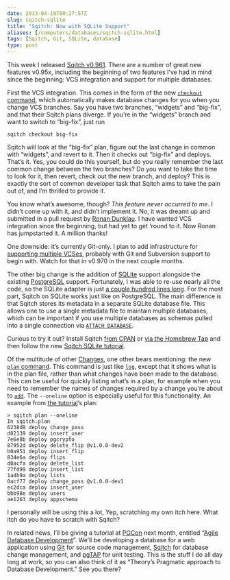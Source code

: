 ```yaml
--- 
date: 2013-04-10T00:27:57Z
slug: sqitch-sqlite
title: "Sqitch: Now with SQLite Support"
aliases: [/computers/databases/sqitch-sqlite.html]
tags: [Sqitch, Git, SQLite, database]
type: post
---
```


<p>This week I released <a href="https://metacpan.org/release/DWHEELER/App-Sqitch-0.961/">Sqitch v0.961</a>. There are a number of great new features v0.95x, including the beginning of two features I’ve had in mind since the beginning: VCS integration and support for multiple databases.</p>

<p>First the VCS integration. This comes in the form of the new <a href="https://metacpan.org/module/sqitch-checkout"><code>checkout</code> command</a>, which automatically makes database changes for you when you change VCS branches. Say you have two branches, “widgets” and “big-fix”, and that their Sqitch plans diverge. If you’re in the “widgets” branch and want to switch to “big-fix”, just run</p>

<pre><code>sqitch checkout big-fix
</code></pre>

<p>Sqitch will look at the “big-fix” plan, figure out the last change in common with “widgets”, and revert to it. Then it checks out “big-fix” and deploys. That’s it. Yes, you could do this yourself, but do you really remember the last common change between the two branches? Do you want to take the time to look for it, then revert, check out the new branch, and deploy? This is exactly the sort of common developer task that Sqitch aims to take the pain out of, and I’m thrilled to provide it.</p>

<p>You know what’s awesome, though? <em>This feature never occurred to me.</em> I didn’t come up with it, and didn’t implement it. No, it was dreamt up and submitted in a pull request by <a href="https://github.com/rdunklau/">Ronan Dunklau</a>. I have wanted VCS integration since the beginning, but had yet to get &lsquo;round to it. Now Ronan has jumpstarted it. A million thanks!</p>

<p>One downside: it’s currently Git-only. I plan to add infrastructure for <a href="https://github.com/theory/sqitch/issues/25">supporting multiple VCSes</a>, probably with Git and Subversion support to begin with. Watch for that in v0.970 in the next couple months.</p>

<p>The other big change is the addition of <a href="http://sqlite.org/">SQLite</a> support alongside the existing <a href="http://postgresql.org/">PostgreSQL</a> support. Fortunately, I was able to re-use nearly all the code, so the SQLite adapter is just <a href="https://github.com/theory/sqitch/blob/master/lib/App/Sqitch/Engine/sqlite.pm">a couple hundred lines long</a>. For the most part, Sqitch on SQLite works just like on PostgreSQL. The main difference is that Sqitch stores its metadata in a separate SQLite database file. This allows one to use a single metadata file to maintain multiple databases, which can be important if you use multiple databases as schemas pulled into a single connection via <a href="http://www.sqlite.org/lang_attach.html"><code>ATTACH DATABASE</code></a>.</p>

<p>Curious to try it out? Install Sqitch <a href="https://metacpan.org/release/App-Sqitch">from CPAN</a> or <a href="https://github.com/theory/homebrew-sqitch">via the Homebrew Tap</a> and then follow the new <a href="https://metacpan.org/module/sqitchtutorial-sqlite">Sqitch SQLite tutorial</a>.</p>

<p>Of the multitude of other <a href="https://metacpan.org/source/DWHEELER/App-Sqitch-0.961/Changes">Changes</a>, one other bears mentioning: the new <a href="https://metacpan.org/module/sqitch-plan"><code>plan</code> command</a>. This command is just like <a href="https://metacpan.org/module/sqitch-log"><code>log</code></a>, except that it shows what is in the plan file, rather than what changes have been made to the database. This can be useful for quickly listing what’s in a plan, for example when you need to remember the names of changes required by a change you’re about to <a href="https://metacpan.org/module/sqitch-add"><code>add</code></a>. The <code>--oneline</code> option is especially useful for this functionality. An example from <a href="https://metacpan.org/module/sqitchtutorial">the tutorial</a>’s plan:</p>

<pre><code>&gt; sqitch plan --oneline
In sqitch.plan
6238d8 deploy change_pass
d82139 deploy insert_user
7e6e8b deploy pgcrypto
87952d deploy delete_flip @v1.0.0-dev2
b0a951 deploy insert_flip
834e6a deploy flips
d0acfa deploy delete_list
77fd99 deploy insert_list
1a4b9a deploy lists
0acf77 deploy change_pass @v1.0.0-dev1
ec2dca deploy insert_user
bbb98e deploy users
ae1263 deploy appschema
</code></pre>

<p>I personally will be using this a lot, Yep, scratching my own itch here. What itch do you have to scratch with Sqitch?</p>

<p>In related news, I’ll be giving a tutorial at <a href="http://pgcon.org/2013/">PGCon</a> next month, entitled “<a href="https://www.pgcon.org/2013/schedule/events/615.en.html">Agile Database Development</a>”. We’ll be developing a database for a web application using <a href="http://git-scm.com/">Git</a> for source code management, <a href="http://sqitch.org/">Sqitch</a> for database change management, and <a href="http://pgtap.org/">pgTAP</a> for unit testing. This is the stuff I do all day long at work, so you can also think of it as “Theory’s Pragmatic approach to Database Development.” See you there?</p>
